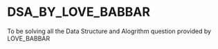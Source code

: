 # DSA_BY_LOVE_BABBAR
To be solving all the Data Structure and Alogrithm question provided by LOVE_BABBAR
